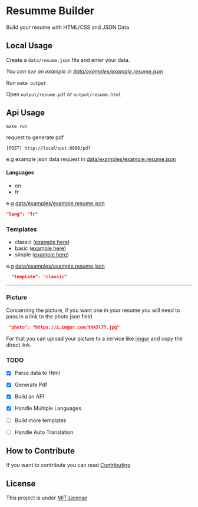 # Resumme Builder

Build your resume with HTML/CSS and JSON Data

## Local Usage

Create a `data/resume.json` file and enter your data.

<i>You can see an example in [data/examples/example.resume.json](data/examples/example.resume.json)</i>

Run `make output`

Open `output/resume.pdf` or `output/resume.html`

## Api Usage

```
make run
```

request to generate pdf

```
[POST] http://localhost:9000/pdf
```

e.g example json data request in [data/examples/example.resume.json](data/examples/example.resume.json)

#### Languages

- en
- fr

e.g [data/examples/example.resume.json](data/examples/example.resume.json)

```json
"lang": "fr"
```

### Templates

- classic ([example here](data/examples/example.classic.pdf))
- basic ([example here](data/examples/example.basic.pdf))
- simple ([example here](data/examples/example.simple.pdf))

e.g [data/examples/example.resume.json](data/examples/example.resume.json)

```json
  "template": "classic"
```

<hr />

### Picture

Concerning the picture, if you want one in your resume you will need to pass in a link to the photo json field

```json
 "photo": "https://i.imgur.com/tHA5l7T.jpg"
```

For that you can upload your picture to a service like [imgur](https://imgur.com/) and copy the direct link.

### TODO

- [x] Parse data to Html
- [x] Generate Pdf
- [x] Build an API
- [x] Handle Multiple Languages
- [ ] Build more templates
- [ ] Handle Auto Translation


## How to Contribute

If you want to contribute you can read [Contributing](CONTRIBUTING.md)


## License

This project is under [MIT License](LICENSE)

